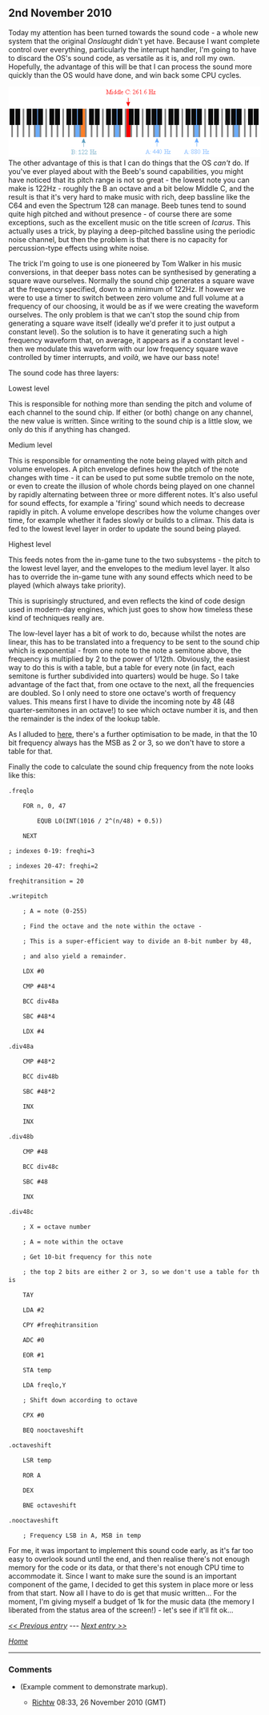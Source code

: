 ## 2nd November 2010



Today my attention has been turned towards the sound code - a whole new system that the original *Onslaught* didn't yet have. Because I want complete control over everything, particularly the interrupt handler, I'm going to have to discard the OS's sound code, as versatile as it is, and roll my own. Hopefully, the advantage of this will be that I can process the sound more quickly than the OS would have done, and win back some CPU cycles.



![A piano keyboard, yesterday](./images/musicalnotes.png "fig:A piano keyboard, yesterday") The other advantage of this is that I can do things that the OS *can't* do. If you've ever played about with the Beeb's sound capabilities, you might have noticed that its pitch range is not so great - the lowest note you can make is 122Hz - roughly the B an octave and a bit below Middle C, and the result is that it's very hard to make music with rich, deep bassline like the C64 and even the Spectrum 128 can manage. Beeb tunes tend to sound quite high pitched and without presence - of course there are some exceptions, such as the excellent music on the title screen of *Icarus*. This actually uses a trick, by playing a deep-pitched bassline using the periodic noise channel, but then the problem is that there is no capacity for percussion-type effects using white noise.



The trick I'm going to use is one pioneered by Tom Walker in his music conversions, in that deeper bass notes can be synthesised by generating a square wave ourselves. Normally the sound chip generates a square wave at the frequency specified, down to a minimum of 122Hz. If however we were to use a timer to switch between zero volume and full volume at a frequency of our choosing, it would be as if we were creating the waveform ourselves. The only problem is that we can't stop the sound chip from generating a square wave itself (ideally we'd prefer it to just output a constant level). So the solution is to have it generating such a high frequency waveform that, on average, it appears as if a constant level - then we modulate this waveform with our low frequency square wave controlled by timer interrupts, and *voilà*, we have our bass note!



The sound code has three layers:



Lowest level  

This is responsible for nothing more than sending the pitch and volume of each channel to the sound chip. If either (or both) change on any channel, the new value is written. Since writing to the sound chip is a little slow, we only do this if anything has changed.



<!-- -->



Medium level  

This is responsible for ornamenting the note being played with pitch and volume envelopes. A pitch envelope defines how the pitch of the note changes with time - it can be used to put some subtle tremolo on the note, or even to create the illusion of whole chords being played on one channel by rapidly alternating between three or more different notes. It's also useful for sound effects, for example a 'firing' sound which needs to decrease rapidly in pitch. A volume envelope describes how the volume changes over time, for example whether it fades slowly or builds to a climax. This data is fed to the lowest level layer in order to update the sound being played.



<!-- -->



Highest level  

This feeds notes from the in-game tune to the two subsystems - the pitch to the lowest level layer, and the envelopes to the medium level layer. It also has to override the in-game tune with any sound effects which need to be played (which always take priority).



This is suprisingly structured, and even reflects the kind of code design used in modern-day engines, which just goes to show how timeless these kind of techniques really are.



The low-level layer has a bit of work to do, because whilst the notes are linear, this has to be translated into a frequency to be sent to the sound chip which is exponential - from one note to the note a semitone above, the frequency is multiplied by 2 to the power of 1/12th. Obviously, the easiest way to do this is with a table, but a table for every note (in fact, each semitone is further subdivided into quarters) would be huge. So I take advantage of the fact that, from one octave to the next, all the frequencies are doubled. So I only need to store one octave's worth of frequency values. This means first I have to divide the incoming note by 48 (48 quarter-semitones in an octave!) to see which octave number it is, and then the remainder is the index of the lookup table.



As I alluded to [here](http://www.retrosoftware.co.uk/forum/viewtopic.php?p=3649#p3649), there's a further optimisation to be made, in that the 10 bit frequency always has the MSB as 2 or 3, so we don't have to store a table for that.



Finally the code to calculate the sound chip frequency from the note looks like this:



<tt>



`.freqlo`

`    FOR n, 0, 47`

`        EQUB LO(INT(1016 / 2^(n/48) + 0.5))`

`    NEXT`

`; indexes 0-19: freqhi=3`

`; indexes 20-47: freqhi=2`

`freqhitransition = 20`

`.writepitch`

`    ; A = note (0-255)`

`    ; Find the octave and the note within the octave -`

`    ; This is a super-efficient way to divide an 8-bit number by 48,`

`    ; and also yield a remainder.`

`    LDX #0`

`    CMP #48*4`

`    BCC div48a`

`    SBC #48*4`

`    LDX #4`

`.div48a`

`    CMP #48*2`

`    BCC div48b`

`    SBC #48*2`

`    INX`

`    INX`

`.div48b`

`    CMP #48`

`    BCC div48c`

`    SBC #48`

`    INX`

`.div48c`

`    ; X = octave number`

`    ; A = note within the octave`

`    ; Get 10-bit frequency for this note`

`    ; the top 2 bits are either 2 or 3, so we don't use a table for this`

`    TAY`

`    LDA #2`

`    CPY #freqhitransition`

`    ADC #0`

`    EOR #1`

`    STA temp`

`    LDA freqlo,Y`

`    ; Shift down according to octave`

`    CPX #0`

`    BEQ nooctaveshift`

`.octaveshift`

`    LSR temp`

`    ROR A`

`    DEX`

`    BNE octaveshift`

`.nooctaveshift`

`    ; Frequency LSB in A, MSB in temp`



</tt>



For me, it was important to implement this sound code early, as it's far too easy to overlook sound until the end, and then realise there's not enough memory for the code or its data, or that there's not enough CPU time to accommodate it. Since I want to make sure the sound is an important component of the game, I decided to get this system in place more or less from that start. Now all I have to do is get that music written... For the moment, I'm giving myself a budget of 1k for the music data (the memory I liberated from the status area of the screen!) - let's see if it'll fit ok...



*[&lt;&lt; Previous entry](OnslaughtDiary20101031 "wikilink") --- [Next entry &gt;&gt;](OnslaughtDiary20101108 "wikilink")*



*[Home](OnslaughtDiary "wikilink")*



------------------------------------------------------------------------



### Comments



-   (Example comment to demonstrate markup).

    -   [Richtw](User%3ARichtw "wikilink") 08:33, 26 November 2010 (GMT)



